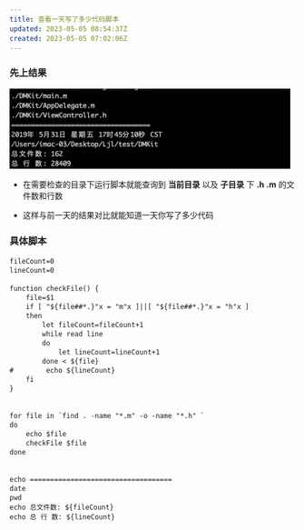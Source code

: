 ```yaml
---
title: 查看一天写了多少代码脚本
updated: 2023-05-05 08:54:37Z
created: 2023-05-05 07:02:06Z
---
```


### 先上结果
![61795a3ea5c1eeec9701226b3a14c341.png](../../../_resources/61795a3ea5c1eeec9701226b3a14c341.png)

* 在需要检查的目录下运行脚本就能查询到 __当前目录__ 以及 __子目录__ 下 __.h__  __.m__ 的文件数和行数

* 这样与前一天的结果对比就能知道一天你写了多少代码

### 具体脚本

```
fileCount=0
lineCount=0

function checkFile() {
    file=$1
    if [ "${file##*.}"x = "m"x ]||[ "${file##*.}"x = "h"x ]
    then
        let fileCount=fileCount+1
        while read line
        do
            let lineCount=lineCount+1
        done < ${file}
#        echo ${lineCount}
    fi
}


for file in `find . -name "*.m" -o -name "*.h" `
do
    echo $file
    checkFile $file
done


echo ===================================
date
pwd
echo 总文件数: ${fileCount}
echo 总 行 数: ${lineCount}

```